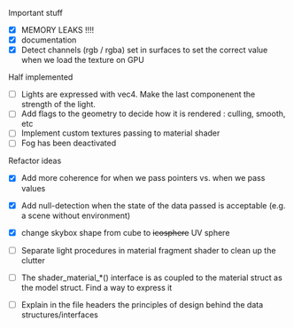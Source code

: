 
Important stuff

- [x] MEMORY LEAKS !!!!
- [x] documentation
- [x] Detect channels (rgb / rgba) set in surfaces to set the correct value when we load the texture on GPU

Half implemented

- [ ] Lights are expressed with vec4. Make the last componenent the strength of the light.
- [ ] Add flags to the geometry to decide how it is rendered : culling, smooth, etc
- [ ] Implement custom textures passing to material shader
- [ ] Fog has been deactivated

Refactor ideas

- [x] Add more coherence for when we pass pointers vs. when we pass values
- [x] Add null-detection when the state of the data passed is acceptable (e.g. a scene without environment)
- [x] change skybox shape from cube to ~~icosphere~~ UV sphere
- [ ] Separate light procedures in material fragment shader to clean up the clutter
- [ ] The shader_material_*() interface is as coupled to the material struct as the model struct. Find a way to express it

- [ ] Explain in the file headers the principles of design behind the data structures/interfaces
